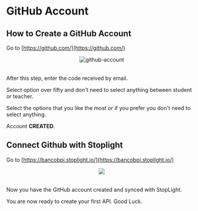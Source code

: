 # GitHub Account

## How to Create a GitHub Account

Go to [https://github.com/](https://github.com/)

<table>
  <p align="center">
    <img src="https://stoplight.io/api/v1/projects/cHJqOjEyMTg4Ng/images/TnVj48P45bE" alt="github-account" focus="false"/>
  </p>
</table>

After this step, enter the code received by email.

Select option over fifty and don't need to select anything between student or teacher.

Select the options that you like the most or if you prefer you don't need to select anything.

Account **CREATED**.

## Connect Github with Stoplight

Go to [https://bancobpi.stoplight.io/](https://bancobpi.stoplight.io/)

<table>
  <p align="center">
    <img src="https://stoplight.io/api/v1/projects/cHJqOjEyMTg4Ng/images/ZEiCCwvhRSA" focus="false"/>
  </p>
</table>

Now you have the GitHub account created and synced with StopLight.

You are now ready to create your first API. Good Luck.
